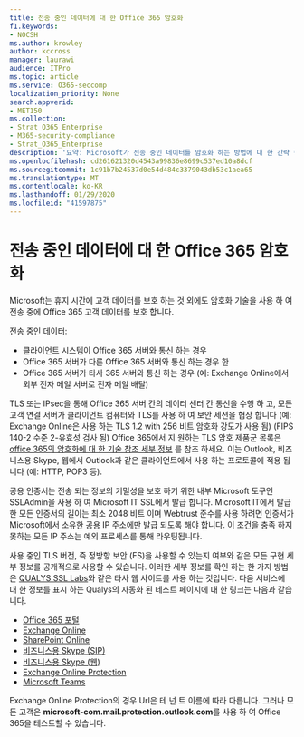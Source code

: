 ```yaml
---
title: 전송 중인 데이터에 대 한 Office 365 암호화
f1.keywords:
- NOCSH
ms.author: krowley
author: kccross
manager: laurawi
audience: ITPro
ms.topic: article
ms.service: O365-seccomp
localization_priority: None
search.appverid:
- MET150
ms.collection:
- Strat_O365_Enterprise
- M365-security-compliance
- Strat_O365_Enterprise
description: '요약: Microsoft가 전송 중인 데이터를 암호화 하는 방법에 대 한 간략 한 설명입니다.'
ms.openlocfilehash: cd261621320d4543a99836e8699c537ed10a8dcf
ms.sourcegitcommit: 1c91b7b24537d0e54d484c3379043db53c1aea65
ms.translationtype: MT
ms.contentlocale: ko-KR
ms.lasthandoff: 01/29/2020
ms.locfileid: "41597875"
---
```

# <a name="office-365-encryption-for-data-in-transit"></a>전송 중인 데이터에 대 한 Office 365 암호화

Microsoft는 휴지 시간에 고객 데이터를 보호 하는 것 외에도 암호화 기술을 사용 하 여 전송 중에 Office 365 고객 데이터를 보호 합니다. 

전송 중인 데이터:

- 클라이언트 시스템이 Office 365 서버와 통신 하는 경우
- Office 365 서버가 다른 Office 365 서버와 통신 하는 경우 한
- Office 365 서버가 타사 365 서버와 통신 하는 경우 (예: Exchange Online에서 외부 전자 메일 서버로 전자 메일 배달)

TLS 또는 IPsec을 통해 Office 365 서버 간의 데이터 센터 간 통신을 수행 하 고, 모든 고객 연결 서버가 클라이언트 컴퓨터와 TLS를 사용 하 여 보안 세션을 협상 합니다 (예: Exchange Online은 사용 하는 TLS 1.2 with 256 비트 암호화 강도가 사용 됨) (FIPS 140-2 수준 2-유효성 검사 됨) Office 365에서 지 원하는 TLS 암호 제품군 목록은 [office 365의 암호화에 대 한 기술 참조 세부 정보](https://support.office.com/article/Technical-reference-details-about-encryption-in-Office-365-862CBE93-4268-4EF9-BA79-277545ECF221) 를 참조 하세요. 이는 Outlook, 비즈니스용 Skype, 웹에서 Outlook과 같은 클라이언트에서 사용 하는 프로토콜에 적용 됩니다 (예: HTTP, POP3 등).

공용 인증서는 전송 되는 정보의 기밀성을 보호 하기 위한 내부 Microsoft 도구인 SSLAdmin을 사용 하 여 Microsoft IT SSL에서 발급 합니다. Microsoft IT에서 발급 한 모든 인증서의 길이는 최소 2048 비트 이며 Webtrust 준수를 사용 하려면 인증서가 Microsoft에서 소유한 공용 IP 주소에만 발급 되도록 해야 합니다. 이 조건을 충족 하지 못하는 모든 IP 주소는 예외 프로세스를 통해 라우팅됩니다.

사용 중인 TLS 버전, 즉 정방향 보안 (FS)을 사용할 수 있는지 여부와 같은 모든 구현 세부 정보를 공개적으로 사용할 수 있습니다. 이러한 세부 정보를 확인 하는 한 가지 방법은 [QUALYS SSL Labs](https://www.ssllabs.com)와 같은 타사 웹 사이트를 사용 하는 것입니다. 다음 서비스에 대 한 정보를 표시 하는 Qualys의 자동화 된 테스트 페이지에 대 한 링크는 다음과 같습니다.

- [Office 365 포털](https://www.ssllabs.com/ssltest/analyze.html?d=portal.office.com&hideResults=on)
- [Exchange Online](https://www.ssllabs.com/ssltest/analyze.html?d=outlook.office365.com&hideResults=on)
- [SharePoint Online](https://www.ssllabs.com/ssltest/analyze.html?d=microsoft-my.sharepoint.com&hideResults=on)
- [비즈니스용 Skype (SIP)](https://www.ssllabs.com/ssltest/analyze.html?d=sipdir.online.lync.com)
- [비즈니스용 Skype (웹)](https://www.ssllabs.com/ssltest/analyze.html?d=webdir.online.lync.com&hideResults=on)
- [Exchange Online Protection](https://ssl-tools.net/mailservers/microsoft-com.mail.protection.outlook.com)
- [Microsoft Teams](https://www.ssllabs.com/ssltest/analyze.html?d=teams.microsoft.com&latest)

Exchange Online Protection의 경우 Url은 테 넌 트 이름에 따라 다릅니다. 그러나 모든 고객은 **microsoft-com.mail.protection.outlook.com**를 사용 하 여 Office 365을 테스트할 수 있습니다.
